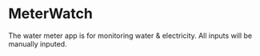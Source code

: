 # MeterWatch

The water meter app is for monitoring water & electricity. All inputs will be manually inputed.
